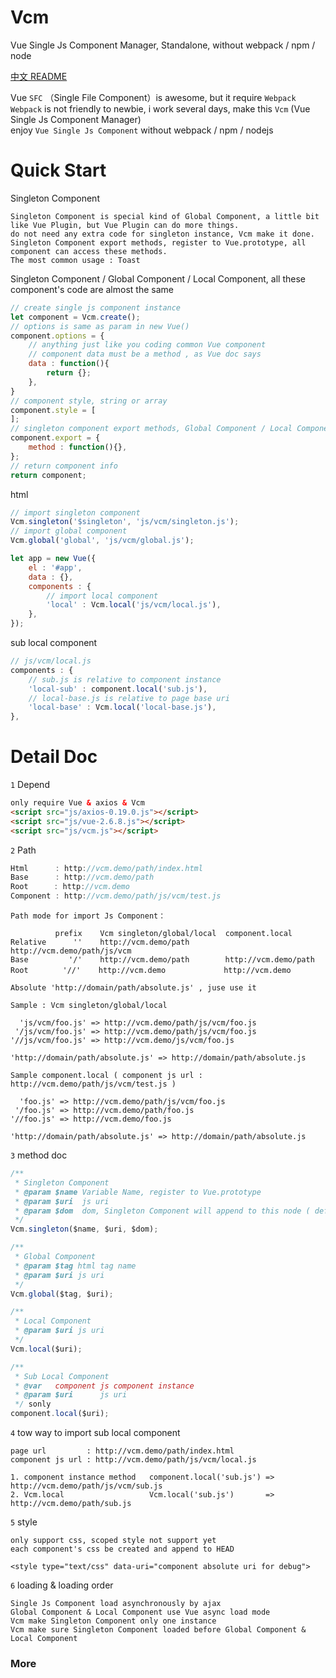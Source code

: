 # Vcm
Vue Single Js Component Manager, Standalone, without webpack / npm / node

[中文 README](https://github.com/FractalDev/Vcm/blob/master/README.zhcn.md)

Vue `SFC` （Single File Component）is awesome, but it require `Webpack`  
`Webpack` is not friendly to newbie, i work several days, make this `Vcm` (Vue Single Js Component Manager)  
enjoy `Vue Single Js Component` without webpack / npm / nodejs

# Quick Start

Singleton Component
```
Singleton Component is special kind of Global Component, a little bit like Vue Plugin, but Vue Plugin can do more things.  
do not need any extra code for singleton instance, Vcm make it done.  
Singleton Component export methods, register to Vue.prototype, all component can access these methods.  
The most common usage : Toast
```

Singleton Component / Global Component / Local Component, all these component's code are almost the same
```js
// create single js component instance
let component = Vcm.create();
// options is same as param in new Vue() 
component.options = {
    // anything just like you coding common Vue component
    // component data must be a method , as Vue doc says
    data : function(){
        return {};
    },
}
// component style, string or array
component.style = [
];
// singleton component export methods, Global Component / Local Component has no such part
component.export = {
    method : function(){},
};
// return component info
return component;
```
html
```js
// import singleton component
Vcm.singleton('$singleton', 'js/vcm/singleton.js');
// import global component
Vcm.global('global', 'js/vcm/global.js');

let app = new Vue({
    el : '#app',
    data : {},
    components : {
        // import local component
        'local' : Vcm.local('js/vcm/local.js'),
    },
});
```
sub local component
```js
// js/vcm/local.js
components : {
    // sub.js is relative to component instance
    'local-sub' : component.local('sub.js'),
    // local-base.js is relative to page base uri
    'local-base' : Vcm.local('local-base.js'),
},
```

# Detail Doc

`1` Depend
``` html
only require Vue & axios & Vcm    
<script src="js/axios-0.19.0.js"></script>  
<script src="js/vue-2.6.8.js"></script>  
<script src="js/vcm.js"></script>
```
`2` Path
```js
Html      : http://vcm.demo/path/index.html 
Base      : http://vcm.demo/path  
Root　    : http://vcm.demo  
Component : http://vcm.demo/path/js/vcm/test.js  
```
```
Path mode for import Js Component：

          prefix    Vcm singleton/global/local  component.local
Relative      ''    http://vcm.demo/path        http://vcm.demo/path/js/vcm
Base         '/'    http://vcm.demo/path        http://vcm.demo/path
Root 　     '//'    http://vcm.demo             http://vcm.demo

Absolute 'http://domain/path/absolute.js' , juse use it
```
```
Sample : Vcm singleton/global/local

  'js/vcm/foo.js' => http://vcm.demo/path/js/vcm/foo.js
 '/js/vcm/foo.js' => http://vcm.demo/path/js/vcm/foo.js
'//js/vcm/foo.js' => http://vcm.demo/js/vcm/foo.js

'http://domain/path/absolute.js' => http://domain/path/absolute.js
```
```
Sample component.local ( component js url : http://vcm.demo/path/js/vcm/test.js )

  'foo.js' => http://vcm.demo/path/js/vcm/foo.js
 '/foo.js' => http://vcm.demo/path/foo.js
'//foo.js' => http://vcm.demo/foo.js

'http://domain/path/absolute.js' => http://domain/path/absolute.js
```

`3` method doc
```js
/**  
 * Singleton Component
 * @param $name Variable Name, register to Vue.prototype  
 * @param $uri  js uri  
 * @param $dom  dom, Singleton Component will append to this node ( default is document.body )  
 */  
Vcm.singleton($name, $uri, $dom);
```
```js
/**  
 * Global Component  
 * @param $tag html tag name  
 * @param $uri js uri  
 */  
Vcm.global($tag, $uri);
```
```js
/**  
 * Local Component  
 * @param $uri js uri  
 */  
Vcm.local($uri);
```
```js
/**  
 * Sub Local Component
 * @var   component js component instance  
 * @param $uri      js uri  
 */ sonly
component.local($uri);
```

`4` tow way to import sub local component

    page url         : http://vcm.demo/path/index.html  
    component js url : http://vcm.demo/path/js/vcm/local.js

    1. component instance method   component.local('sub.js') => http://vcm.demo/path/js/vcm/sub.js 
    2. Vcm.local                   Vcm.local('sub.js')       => http://vcm.demo/path/sub.js

`5` style

    only support css, scoped style not support yet
    each component's css be created and append to HEAD
    
    <style type="text/css" data-uri="component absolute uri for debug">  

`6` loading & loading order

    Single Js Component load asynchronously by ajax
    Global Component & Local Component use Vue async load mode
    Vcm make Singleton Component only one instance
    Vcm make sure Singleton Component loaded before Global Component & Local Component  

### More ###

